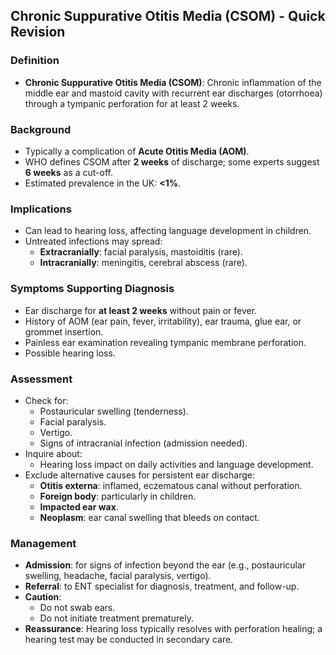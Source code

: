 ## Chronic Suppurative Otitis Media (CSOM) - Quick Revision

### Definition
- **Chronic Suppurative Otitis Media (CSOM)**: Chronic inflammation of the middle ear and mastoid cavity with recurrent ear discharges (otorrhoea) through a tympanic perforation for at least 2 weeks.

### Background
- Typically a complication of **Acute Otitis Media (AOM)**.
- WHO defines CSOM after **2 weeks** of discharge; some experts suggest **6 weeks** as a cut-off.
- Estimated prevalence in the UK: **<1%**.

### Implications
- Can lead to hearing loss, affecting language development in children.
- Untreated infections may spread:
  - **Extracranially**: facial paralysis, mastoiditis (rare).
  - **Intracranially**: meningitis, cerebral abscess (rare).

### Symptoms Supporting Diagnosis
- Ear discharge for **at least 2 weeks** without pain or fever.
- History of AOM (ear pain, fever, irritability), ear trauma, glue ear, or grommet insertion.
- Painless ear examination revealing tympanic membrane perforation.
- Possible hearing loss.

### Assessment
- Check for:
  - Postauricular swelling (tenderness).
  - Facial paralysis.
  - Vertigo.
  - Signs of intracranial infection (admission needed).
- Inquire about:
  - Hearing loss impact on daily activities and language development.
- Exclude alternative causes for persistent ear discharge:
  - **Otitis externa**: inflamed, eczematous canal without perforation.
  - **Foreign body**: particularly in children.
  - **Impacted ear wax**.
  - **Neoplasm**: ear canal swelling that bleeds on contact.

### Management
- **Admission**: for signs of infection beyond the ear (e.g., postauricular swelling, headache, facial paralysis, vertigo).
- **Referral**: to ENT specialist for diagnosis, treatment, and follow-up.
- **Caution**: 
  - Do not swab ears.
  - Do not initiate treatment prematurely.
- **Reassurance**: Hearing loss typically resolves with perforation healing; a hearing test may be conducted in secondary care.